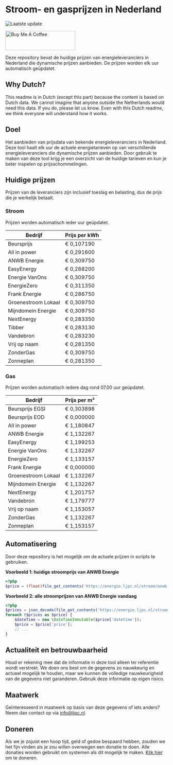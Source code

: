 # Stroom- en gasprijzen in Nederland

![Laatste update](https://img.shields.io/badge/laatste%20update-2024--01--11%2021%3A00%20CET-brightgreen)

<a href="https://www.buymeacoffee.com/Lars-" target="_blank"><img src="https://cdn.buymeacoffee.com/buttons/v2/default-orange.png" alt="Buy Me A Coffee" height="60" style="height: 60px !important;width: 217px !important;" ></a>

Deze repository bevat de huidige prijzen van energieleveranciers in Nederland die dynamische prijzen aanbieden. De prijzen worden elk uur automatisch geüpdatet.

## Why Dutch?

This readme is in Dutch (except this part) because the content is based on Dutch data. We cannot imagine that anyone outside the Netherlands would need this data. If you do, please let us know. Even with this Dutch readme, we think
everyone will understand how it works.

## Doel

Het aanbieden van prijsdata van bekende energieleveranciers in Nederland. Deze tool haalt elk uur de actuele energietarieven op van verschillende energieleveranciers die dynamische prijzen aanbieden. Door gebruik te maken van deze tool
krijg je een overzicht van de huidige tarieven en kun je beter inspelen op prijsschommelingen.

## Huidige prijzen

Prijzen van de leveranciers zijn inclusief toeslag en belasting, dus de prijs die je werkelijk betaalt.

### Stroom

Prijzen worden automatisch ieder uur geüpdatet.

 Bedrijf | Prijs per kWh 
---------|---------------
Beursprijs | € 0,107190
All in power | € 0,291600
ANWB Energie | € 0,309750
EasyEnergy | € 0,288200
Energie VanOns | € 0,309750
EnergieZero | € 0,311350
Frank Energie | € 0,286750
Groenestroom Lokaal | € 0,309750
Mijndomein Energie | € 0,309750
NextEnergy | € 0,283350
Tibber | € 0,283130
Vandebron | € 0,283230
Vrij op naam | € 0,281350
ZonderGas | € 0,309750
Zonneplan | € 0,281350


### Gas

Prijzen worden automatisch iedere dag rond 07.00 uur geüpdatet.

 Bedrijf | Prijs per m³ 
---------|--------------
Beursprijs EGSI | € 0,303898
Beursprijs EOD | € 0,000000
All in power | € 1,180847
ANWB Energie | € 1,132267
EasyEnergy | € 1,199253
Energie VanOns | € 1,132267
EnergieZero | € 1,133157
Frank Energie | € 0,000000
Groenestroom Lokaal | € 1,132267
Mijndomein Energie | € 1,132267
NextEnergy | € 1,201757
Vandebron | € 1,179777
Vrij op naam | € 1,153057
ZonderGas | € 1,132267
Zonneplan | € 1,153157


## Automatisering

Door deze repository is het mogelijk om de actuele prijzen in scripts te gebruiken.

**Voorbeeld 1: huidige stroomprijs van ANWB Energie**

```php
<?php
$price = (float)file_get_contents('https://energie.ljpc.nl/stroom/anwb-energie-nu.txt');

```

**Voorbeeld 2: alle stroomprijzen van ANWB Energie vandaag**

```php
<?php
$prices = json_decode(file_get_contents('https://energie.ljpc.nl/stroom/all-in-power-vandaag.json'),true);
foreach ($prices as $price) {
    $dateTime = new \DateTimeImmutable($price['datetime']);
    $price = $price['price'];
    // ...
}
```

## Actualiteit en betrouwbaarheid

Houd er rekening mee dat de informatie in deze tool alleen ter referentie wordt verstrekt. We doen ons best om de gegevens zo nauwkeurig en actueel mogelijk te houden, maar we kunnen de volledige nauwkeurigheid van de gegevens niet
garanderen. Gebruik deze informatie op eigen risico.

## Maatwerk

Geïnteresseerd in maatwerk op basis van deze gegevens of iets anders? Neem dan contact op
via [info@ljpc.nl](mailto:info@ljpc.nl?subject=Energie%20prijzen).

## Doneren

Als we je zojuist een hoop tijd, geld of gedoe bespaard hebben, zouden we het fijn vinden als je zou willen overwegen een
donatie te doen. Alle donaties worden gebruikt om systemen als dit mogelijk te
maken. [Klik hier](https://www.buymeacoffee.com/Lars-) om te doneren.
